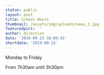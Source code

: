 ```yaml
---
status: public
layout: post
title: School Hours
thumbnail: /assets/img/uploads/news_2.jpg
featuredpict: ''
author: direction
date: '2019-09-23 10:09:41'
shortdate: '2019-09-23'
---
```

Monday to Friday

From 7h30am until 3h30pm
